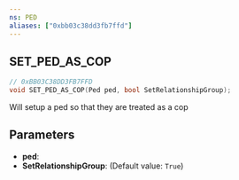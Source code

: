 ```yaml
---
ns: PED
aliases: ["0xbb03c38dd3fb7ffd"]
---
```

## SET_PED_AS_COP

```c
// 0xBB03C38DD3FB7FFD
void SET_PED_AS_COP(Ped ped, bool SetRelationshipGroup);
```

Will setup a ped so that they are treated as a cop


## Parameters
* **ped**: 
* **SetRelationshipGroup**: (Default value: `True`)
